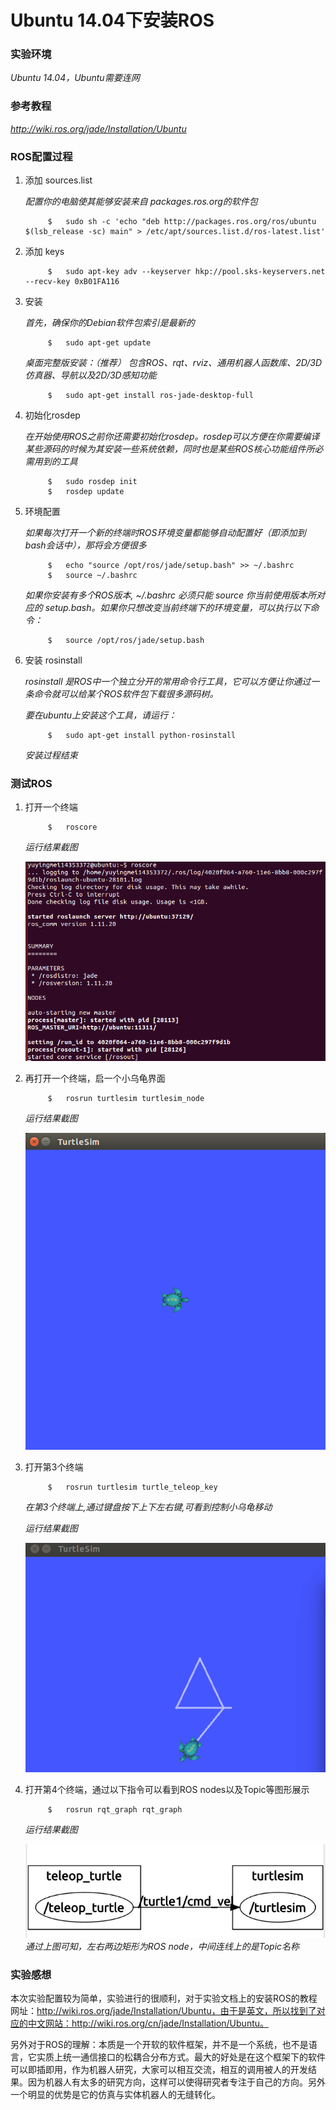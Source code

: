 #  Ubuntu 14.04下安装ROS

### 实验环境

*Ubuntu 14.04，Ubuntu需要连网*

### 参考教程

*http://wiki.ros.org/jade/Installation/Ubuntu*

### ROS配置过程

1. 添加 sources.list

	*配置你的电脑使其能够安装来自 packages.ros.org的软件包*
		
			$   sudo sh -c 'echo "deb http://packages.ros.org/ros/ubuntu $(lsb_release -sc) main" > /etc/apt/sources.list.d/ros-latest.list'
2. 添加 keys

			$   sudo apt-key adv --keyserver hkp://pool.sks-keyservers.net --recv-key 0xB01FA116
3. 安装
	
	*首先，确保你的Debian软件包索引是最新的*

			$   sudo apt-get update
	*桌面完整版安装：（推荐） 包含ROS、rqt、rviz、通用机器人函数库、2D/3D仿真器、导航以及2D/3D感知功能*

			$   sudo apt-get install ros-jade-desktop-full
4. 初始化rosdep

	*在开始使用ROS之前你还需要初始化rosdep。rosdep可以方便在你需要编译某些源码的时候为其安装一些系统依赖，同时也是某些ROS核心功能组件所必需用到的工具*

			$   sudo rosdep init
			$   rosdep update
5. 环境配置

	*如果每次打开一个新的终端时ROS环境变量都能够自动配置好（即添加到bash会话中），那将会方便很多*

			$   echo "source /opt/ros/jade/setup.bash" >> ~/.bashrc
			$   source ~/.bashrc
	*如果你安装有多个ROS版本, ~/.bashrc 必须只能 source 你当前使用版本所对应的 setup.bash。如果你只想改变当前终端下的环境变量，可以执行以下命令：*

			$   source /opt/ros/jade/setup.bash
6. 安装 rosinstall

	*rosinstall 是ROS中一个独立分开的常用命令行工具，它可以方便让你通过一条命令就可以给某个ROS软件包下载很多源码树。*

	*要在ubuntu上安装这个工具，请运行：*

			$   sudo apt-get install python-rosinstall
	*安装过程结束*

### 测试ROS

1. 打开一个终端

			$   roscore
	*运行结果截图*
	
	![](lab5_1.png) 
2. 再打开一个终端，启一个小乌龟界面

			$   rosrun turtlesim turtlesim_node
	*运行结果截图*
	
	![](lab5_2.png) 

3. 打开第3个终端

			$   rosrun turtlesim turtle_teleop_key
	*在第3个终端上,通过键盘按下上下左右键,可看到控制小乌龟移动*

	*运行结果截图*
	
	![](lab5_3.png) 

4. 打开第4个终端，通过以下指令可以看到ROS nodes以及Topic等图形展示

			$   rosrun rqt_graph rqt_graph
	*运行结果截图*
	
	![](lab5_4.png) 
	*通过上图可知，左右两边矩形为ROS node，中间连线上的是Topic名称*

### 实验感想

本次实验配置较为简单，实验进行的很顺利，对于实验文档上的安装ROS的教程网址：http://wiki.ros.org/jade/Installation/Ubuntu，由于是英文，所以找到了对应的中文网站：http://wiki.ros.org/cn/jade/Installation/Ubuntu。

另外对于ROS的理解：本质是一个开软的软件框架，并不是一个系统，也不是语言，它实质上统一通信接口的松耦合分布方式。最大的好处是在这个框架下的软件可以即插即用，作为机器人研究，大家可以相互交流，相互的调用被人的开发结果。因为机器人有太多的研究方向，这样可以使得研究者专注于自己的方向。另外一个明显的优势是它的仿真与实体机器人的无缝转化。